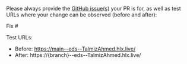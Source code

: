 Please always provide the [GitHub issue(s)](../issues) your PR is for, as well as test URLs where your change can be observed (before and after):

Fix #<gh-issue-id>

Test URLs:
- Before: https://main--eds--TalmizAhmed.hlx.live/
- After: https://{branch}--eds--TalmizAhmed.hlx.live/
